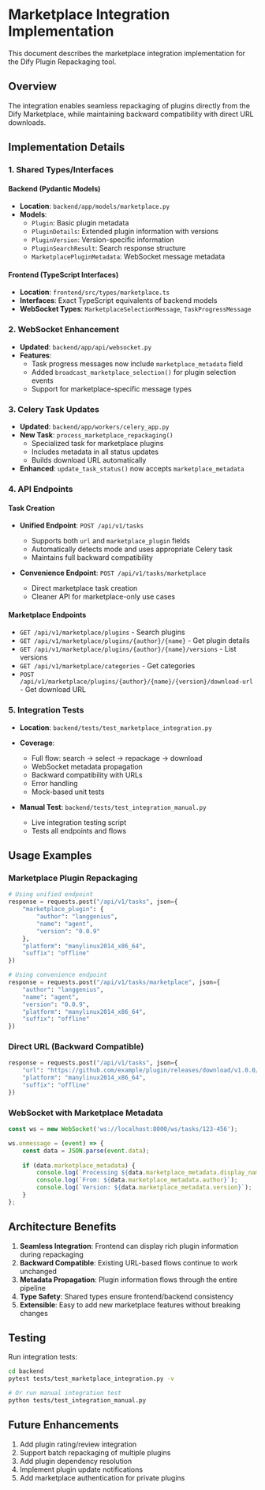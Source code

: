 # Marketplace Integration Implementation

This document describes the marketplace integration implementation for the Dify Plugin Repackaging tool.

## Overview

The integration enables seamless repackaging of plugins directly from the Dify Marketplace, while maintaining backward compatibility with direct URL downloads.

## Implementation Details

### 1. Shared Types/Interfaces

#### Backend (Pydantic Models)
- **Location**: `backend/app/models/marketplace.py`
- **Models**:
  - `Plugin`: Basic plugin metadata
  - `PluginDetails`: Extended plugin information with versions
  - `PluginVersion`: Version-specific information
  - `PluginSearchResult`: Search response structure
  - `MarketplacePluginMetadata`: WebSocket message metadata

#### Frontend (TypeScript Interfaces)
- **Location**: `frontend/src/types/marketplace.ts`
- **Interfaces**: Exact TypeScript equivalents of backend models
- **WebSocket Types**: `MarketplaceSelectionMessage`, `TaskProgressMessage`

### 2. WebSocket Enhancement

- **Updated**: `backend/app/api/websocket.py`
- **Features**:
  - Task progress messages now include `marketplace_metadata` field
  - Added `broadcast_marketplace_selection()` for plugin selection events
  - Support for marketplace-specific message types

### 3. Celery Task Updates

- **Updated**: `backend/app/workers/celery_app.py`
- **New Task**: `process_marketplace_repackaging()`
  - Specialized task for marketplace plugins
  - Includes metadata in all status updates
  - Builds download URL automatically
- **Enhanced**: `update_task_status()` now accepts `marketplace_metadata`

### 4. API Endpoints

#### Task Creation
- **Unified Endpoint**: `POST /api/v1/tasks`
  - Supports both `url` and `marketplace_plugin` fields
  - Automatically detects mode and uses appropriate Celery task
  - Maintains full backward compatibility

- **Convenience Endpoint**: `POST /api/v1/tasks/marketplace`
  - Direct marketplace task creation
  - Cleaner API for marketplace-only use cases

#### Marketplace Endpoints
- `GET /api/v1/marketplace/plugins` - Search plugins
- `GET /api/v1/marketplace/plugins/{author}/{name}` - Get plugin details
- `GET /api/v1/marketplace/plugins/{author}/{name}/versions` - List versions
- `GET /api/v1/marketplace/categories` - Get categories
- `POST /api/v1/marketplace/plugins/{author}/{name}/{version}/download-url` - Get download URL

### 5. Integration Tests

- **Location**: `backend/tests/test_marketplace_integration.py`
- **Coverage**:
  - Full flow: search → select → repackage → download
  - WebSocket metadata propagation
  - Backward compatibility with URLs
  - Error handling
  - Mock-based unit tests

- **Manual Test**: `backend/tests/test_integration_manual.py`
  - Live integration testing script
  - Tests all endpoints and flows

## Usage Examples

### Marketplace Plugin Repackaging

```python
# Using unified endpoint
response = requests.post("/api/v1/tasks", json={
    "marketplace_plugin": {
        "author": "langgenius",
        "name": "agent",
        "version": "0.0.9"
    },
    "platform": "manylinux2014_x86_64",
    "suffix": "offline"
})

# Using convenience endpoint
response = requests.post("/api/v1/tasks/marketplace", json={
    "author": "langgenius",
    "name": "agent",
    "version": "0.0.9",
    "platform": "manylinux2014_x86_64",
    "suffix": "offline"
})
```

### Direct URL (Backward Compatible)

```python
response = requests.post("/api/v1/tasks", json={
    "url": "https://github.com/example/plugin/releases/download/v1.0.0/plugin.difypkg",
    "platform": "manylinux2014_x86_64",
    "suffix": "offline"
})
```

### WebSocket with Marketplace Metadata

```javascript
const ws = new WebSocket('ws://localhost:8000/ws/tasks/123-456');

ws.onmessage = (event) => {
    const data = JSON.parse(event.data);
    
    if (data.marketplace_metadata) {
        console.log(`Processing ${data.marketplace_metadata.display_name}`);
        console.log(`From: ${data.marketplace_metadata.author}`);
        console.log(`Version: ${data.marketplace_metadata.version}`);
    }
};
```

## Architecture Benefits

1. **Seamless Integration**: Frontend can display rich plugin information during repackaging
2. **Backward Compatible**: Existing URL-based flows continue to work unchanged
3. **Metadata Propagation**: Plugin information flows through the entire pipeline
4. **Type Safety**: Shared types ensure frontend/backend consistency
5. **Extensible**: Easy to add new marketplace features without breaking changes

## Testing

Run integration tests:
```bash
cd backend
pytest tests/test_marketplace_integration.py -v

# Or run manual integration test
python tests/test_integration_manual.py
```

## Future Enhancements

1. Add plugin rating/review integration
2. Support batch repackaging of multiple plugins
3. Add plugin dependency resolution
4. Implement plugin update notifications
5. Add marketplace authentication for private plugins
